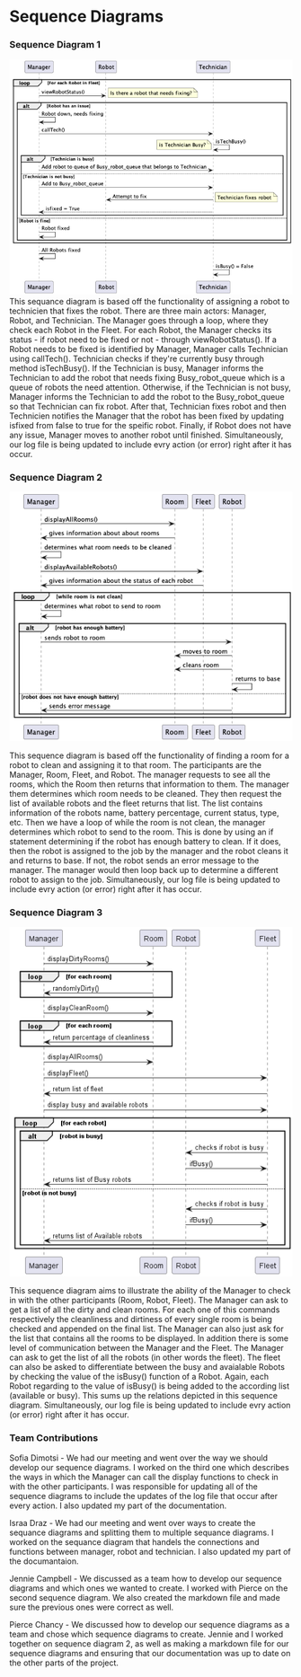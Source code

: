 # Sequence Diagrams

### Sequence Diagram 1

![image](sequencediagram1.png)
This sequance diagram is based off the functionality of assigning a robot to technicien that fixes the robot. There are three main actors: Manager, Robot, and Technician. The Manager goes through a loop, where they check each Robot in the Fleet. For each Robot, the Manager checks its status - if robot need to be fixed or not - through viewRobotStatus(). If a Robot needs to be fixed is identified by Manager, Manager calls Technician using callTech().
 Technician checks if they're currently busy through method isTechBusy(). If the Technician is busy, Manager informs the Technician to add the robot that needs fixing Busy_robot_queue which is a queue of robots the need attention. Otherwise, if the Technician is not busy, Manager informs the Technician to add the robot to the Busy_robot_queue so that Technician can fix robot. After that, Technician fixes robot and then Technicien  notifies the Manager that the robot has been fixed by updating isfixed from false to true for the speific robot.
Finally, if Robot does not have any issue, Manager moves to another robot until finished. Simultaneously, our log file is being updated to include evry action (or error) right after it has occur.


### Sequence Diagram 2

![image](sequencediagram2.png)

This sequence diagram is based off the functionality of finding a room for a robot to clean and assigning it to that room. The participants are the Manager, Room, Fleet, and Robot. The manager requests to see all the rooms, which the Room then returns that information to them. The manager them determines which room needs to be cleaned. They then request the list of available robots and the fleet returns that list. The list contains information of the robots name, battery percentage, current status, type, etc. Then we have a loop of while the room is not clean, the manager determines which robot to send to the room. This is done by using an if statement determining if the robot has enough battery to clean. If it does, then the robot is assigned to the job by the manager and the robot cleans it and returns to base. If not, the robot sends an error message to the manager. The manager would then loop back up to determine a different robot to assign to the job. Simultaneously, our log file is being updated to include evry action (or error) right after it has occur.


### Sequence Diagram 3

![image](SequenceDiagram3.png)

This sequence diagram aims to illustrate the ability of the Manager to check in with the other participants (Room, Robot, Fleet). The Manager can ask to get a list of all the dirty and clean rooms. For each one of this commands respectively the cleanliness and dirtiness of every single room is being checked and appended on the final list. The Manager can also just ask for the list that contains all the rooms to be displayed. In addition there is some level of communication between the Manager and the Fleet. The Manager can ask to get the list of all the robots (in other words the fleet). The fleet can also be asked to differentiate between the busy and avaialable Robots by checking the value of the isBusy() function of a Robot. Again, each Robot regarding to the value of isBusy() is being added to the according list (available or busy). This sums up the relations depicted in this sequence diagram. Simultaneously, our log file is being updated to include evry action (or error) right after it has occur.



### Team Contributions


Sofia Dimotsi - We had our meeting and went over the way we should develop our sequence diagrams. I worked on the third one which describes the ways in which the Manager can call the display functions to check in with the other participants. I was responsible for updating all of the sequence diagrams to include the updates of the log file that occur after every action. I also updated my part of the documentation.

Israa Draz - We had our meeting and went over ways to create the sequance diagrams and splitting them to multiple sequance diagrams. I worked on the sequance diagram that handels the connections and functions between manager, robot and technician. I also updated my part of the documantaion.

Jennie Campbell - We discussed as a team how to develop our sequence diagrams and which ones we wanted to create. I worked with Pierce on the second sequence diagram. We also created the markdown file and made sure the previous ones were correct as well.

Pierce Chancy - We discussed how to develop our sequence diagrams as a team and chose which sequence diagrams to create.  Jennie and I worked together on sequence diagram 2, as well as making a markdown file for our sequence diagrams and ensuring that our documentation was up to date on the other parts of the project.
